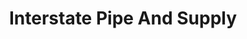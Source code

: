 ---
title: "Interstate Pipe And Supply"
url: /grove-city/interstate-pipe-and-supply/
shop: Großhandel
---